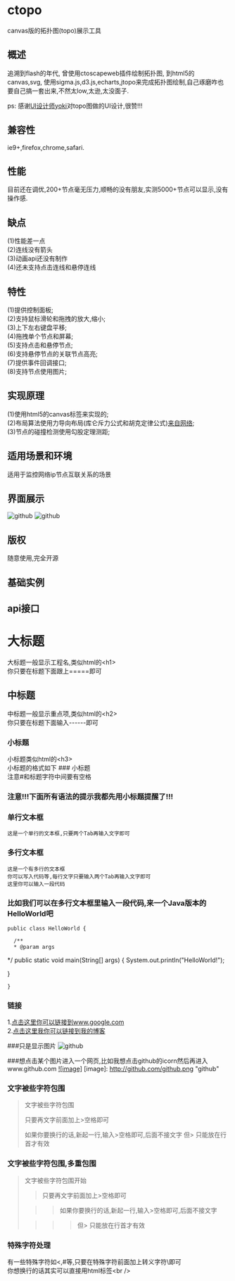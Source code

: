 ctopo
=====

canvas版的拓扑图(topo)展示工具

概述
-----
  追溯到flash的年代, 曾使用ctoscapeweb插件绘制拓扑图, 到html5的canvas,svg, 使用sigma.js,d3.js,echarts,jtopo来完成拓扑图绘制,自己琢磨咋也要自己搞一套出来,不然太low,太逊,太没面子.

ps: 感谢[UI设计师yoki](http://www.zcool.com.cn/u/968707)对topo图做的UI设计,很赞!!!
  
兼容性
-----
  ie9+,firefox,chrome,safari.
   
性能
-----
  目前还在调优,200+节点毫无压力,顺畅的没有朋友,实测5000+节点可以显示,没有操作感.

缺点
-----
  (1)性能差一点<br/>
  (2)连线没有箭头<br/>
  (3)动画api还没有制作<br/>
  (4)还未支持点击连线和悬停连线<br/>

特性
-----
  (1)提供控制面板;<br/>
  (2)支持鼠标滑轮和拖拽的放大,缩小;<br/>
  (3)上下左右键盘平移;<br/>
  (4)拖拽单个节点和屏幕;<br/>
  (5)支持点击和悬停节点;<br/>
  (6)支持悬停节点的关联节点高亮;<br/>
  (7)提供事件回调接口;<br/>
  (8)支持节点使用图片;<br/>
  
实现原理
-----
  (1)使用html5的canvas标签来实现的;<br/>
  (2)布局算法使用力导向布局(库仑斥力公式和胡克定律公式)[来自网络](http://zhenghaoju700.blog.163.com/blog/static/13585951820114153548541/?suggestedreading&wumii);<br/>
  (3)节点的碰撞检测使用勾股定理测距;<br/>
  
适用场景和环境
-----
  适用于监控网络ip节点互联关系的场景

界面展示
-----
  ![github](http://zcimg.zcool.com.cn/zcimg/m_ea6154a40239000001495fbfb757.jpg "示例图片")
  ![github](http://zcimg.zcool.com.cn/zcimg/m_2bbd54a4010e0000014b09b75730.jpg "UI皮肤")
  
版权
-----
  随意使用,完全开源

基础实例
-----
  <!DOCTYPE html>
  <html lang="zh">
    <head>
      <meta charset="UTF-8">
      <title></title>
    </head>
    <body>
      <canvas id="canvas"></canvas>
      <script type="text/javascript" src="ctopo.js"></script>
      <script type="text/javascript">
        //调用ctopo
        ctopo({
		      id:"canvas",    //说明: canvas标签的id,     写法: canvas , #canvas
		      width:"auto",   //说明: canvas的宽度,       写法: 500,500px,50%,auto 
		      height:"auto",  //说明: canvas的高度,       写法: 500,500px,50%,auto
		      style:{		  //说明: 样式省略了.....
			      global:{},
			      node:{},
			      edge:{}
		      },
		      layout:{},	  //说明: 布局省略了.....
		      data:{},	      //说明: 数据省略了.....
		      event:{}	      //说明: 事件回调省略了.....
		    });
      </script>
    </body>
  </html>  
  

api接口
-----










大标题
===================================
  大标题一般显示工程名,类似html的\<h1\><br />
  你只要在标题下面跟上=====即可

  
中标题
-----------------------------------
  中标题一般显示重点项,类似html的\<h2\><br />
  你只要在标题下面输入------即可
  
### 小标题
  小标题类似html的\<h3\><br />
  小标题的格式如下 ### 小标题<br />
  注意#和标题字符中间要有空格

### 注意!!!下面所有语法的提示我都先用小标题提醒了!!! 

### 单行文本框
    这是一个单行的文本框,只要两个Tab再输入文字即可
        
### 多行文本框  
    这是一个有多行的文本框
    你可以写入代码等,每行文字只要输入两个Tab再输入文字即可
    这里你可以输入一段代码

### 比如我们可以在多行文本框里输入一段代码,来一个Java版本的HelloWorld吧
    public class HelloWorld {

      /**
      * @param args
   */
   public static void main(String[] args) {
   System.out.println("HelloWorld!");

   }

    }
### 链接
1.[点击这里你可以链接到www.google.com](http://www.zcool.com.cn/u/968707)<br />
2.[点击这里我你可以链接到我的博客](http://guoyunsky.iteye.com)<br />

###只是显示图片
![github](http://github.com/unicorn.png "github")

###想点击某个图片进入一个网页,比如我想点击github的icorn然后再进入www.github.com
[![image]](http://www.github.com/)
[image]: http://github.com/github.png "github"

### 文字被些字符包围
> 文字被些字符包围
>
> 只要再文字前面加上>空格即可
>
> 如果你要换行的话,新起一行,输入>空格即可,后面不接文字
> 但> 只能放在行首才有效

### 文字被些字符包围,多重包围
> 文字被些字符包围开始
>
> > 只要再文字前面加上>空格即可
>
>  > > 如果你要换行的话,新起一行,输入>空格即可,后面不接文字
>
> > > > 但> 只能放在行首才有效

### 特殊字符处理
有一些特殊字符如<,#等,只要在特殊字符前面加上转义字符\即可<br />
你想换行的话其实可以直接用html标签\<br /\>
